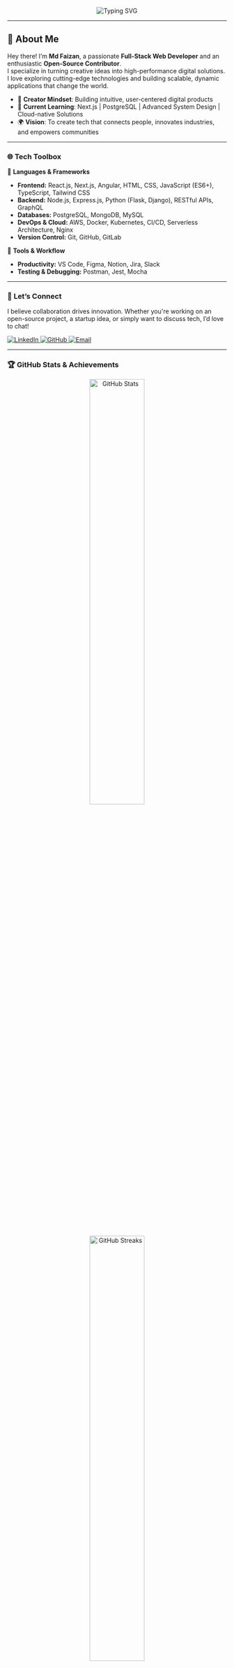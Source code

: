 <p align="center">
  <img src="https://readme-typing-svg.herokuapp.com?font=Fira+Code&size=24&pause=1000&color=00F7FF&center=true&vCenter=true&width=435&lines=Hello+%F0%9F%91%8B+I'm+Md+Faizan;Full-Stack+Developer+%26+Tech+Explorer;Crafting+Digital+Experiences" alt="Typing SVG" />
</p>

---

## 🚀 **About Me**  

Hey there! I’m **Md Faizan**, a passionate **Full-Stack Web Developer** and an enthusiastic **Open-Source Contributor**.  
I specialize in turning creative ideas into high-performance digital solutions. I love exploring cutting-edge technologies and building scalable, dynamic applications that change the world.

- 🎨 **Creator Mindset**: Building intuitive, user-centered digital products  
- 🌱 **Current Learning**: Next.js | PostgreSQL | Advanced System Design | Cloud-native Solutions  
- 🌍 **Vision**: To create tech that connects people, innovates industries, and empowers communities

---

### 🌐 **Tech Toolbox**  

🔧 **Languages & Frameworks**  
- **Frontend:** React.js, Next.js, Angular, HTML, CSS, JavaScript (ES6+), TypeScript, Tailwind CSS  
- **Backend:** Node.js, Express.js, Python (Flask, Django), RESTful APIs, GraphQL  
- **Databases:** PostgreSQL, MongoDB, MySQL  
- **DevOps & Cloud:** AWS, Docker, Kubernetes, CI/CD, Serverless Architecture, Nginx  
- **Version Control:** Git, GitHub, GitLab

🎯 **Tools & Workflow**  
- **Productivity:** VS Code, Figma, Notion, Jira, Slack  
- **Testing & Debugging:** Postman, Jest, Mocha

---

### 💬 **Let’s Connect**  

I believe collaboration drives innovation. Whether you're working on an open-source project, a startup idea, or simply want to discuss tech, I’d love to chat!

<p align="left">
  <a href="https://www.linkedin.com/in/faizanwebd/" target="_blank">
    <img src="https://img.shields.io/badge/LinkedIn-0A66C2?style=for-the-badge&logo=linkedin&logoColor=white" alt="LinkedIn"/>
  </a>
  <a href="https://github.com/faizanwebd" target="_blank">
    <img src="https://img.shields.io/badge/GitHub-100000?style=for-the-badge&logo=github&logoColor=white" alt="GitHub"/>
  </a>
  <a href="mailto:mdfaizan1328@gmail.com">
    <img src="https://img.shields.io/badge/Gmail-D14836?style=for-the-badge&logo=gmail&logoColor=white" alt="Email"/>
  </a>
</p>

---

### 🏆 **GitHub Stats & Achievements**

<p align="center">
  <img src="https://github-readme-stats.vercel.app/api?username=faizanwebd&show_icons=true&hide_title=true&count_private=true&theme=radical" alt="GitHub Stats" width="50%" />
</p>

<p align="center">
  <img src="https://github-readme-streak-stats.herokuapp.com/?user=faizanwebd&theme=radical" alt="GitHub Streaks" width="50%" />
</p>

<p align="center">
  <img src="https://activity-graph.herokuapp.com/graph?username=faizanwebd&theme=github&hide_border=true" alt="GitHub Activity" width="50%" />
</p>

---

### 📝 **Open-Source Projects**

I'm deeply committed to open-source and contributing to projects that can help the community grow. If you’re looking for collaboration, whether it’s an idea you want to bring to life or code that needs refining, let's build something amazing together!

🔗 [Explore My Repositories](https://github.com/faizanwebd?tab=repositories)

---

### 💡 **Current Focus**

- 💻 **Learning**: Advanced System Design, Distributed Systems, Cloud Computing  
- 🌟 **Building**: Scalable web apps with serverless architecture & microservices  
- 🎯 **Seeking Collaborations**: Open-source contributions, freelance opportunities, startup ventures



